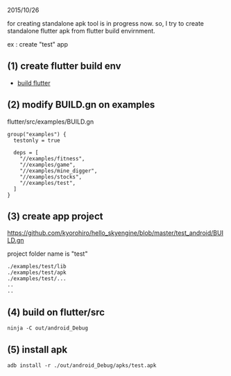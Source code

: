 2015/10/26

for creating standalone apk tool is in progress now. 
so, I try to create standalone flutter apk from flutter build envirnment.


ex : create "test" app

## (1) create flutter build env
  * [build flutter](build_flutter/README.md)

## (2) modify BUILD.gn on examples
flutter/src/examples/BUILD.gn
```
group("examples") {
  testonly = true

  deps = [
    "//examples/fitness",
    "//examples/game",
    "//examples/mine_digger",
    "//examples/stocks",
    "//examples/test",
  ]
}
```

## (3) create app project
https://github.com/kyorohiro/hello_skyengine/blob/master/test_android/BUILD.gn

project folder name is "test"
```
./examples/test/lib
./examples/test/apk
./examples/test/...
..
..
```

## (4) build on flutter/src
```
ninja -C out/android_Debug
```

## (5) install apk
```
adb install -r ./out/android_Debug/apks/test.apk 

```
